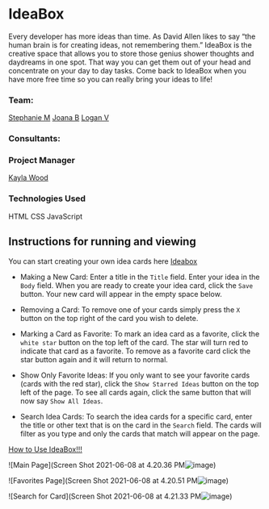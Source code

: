 
# IdeaBox

Every developer has more ideas than time. As David Allen likes to say “the human brain is for creating ideas, not remembering them.”
IdeaBox is the creative space that allows you to store those genius shower thoughts and daydreams in one spot.  That way you can get them 
out of your head and concentrate on your day to day tasks.  Come back to IdeaBox when you have more free time so you can really bring
your ideas to life!



### Team:

[Stephanie M](https://github.com/stephaniemagdic)
[Joana B](https://github.com/joanafbrito) 
[Logan V](https://github.com/Logandv3)



### Consultants:



### Project Manager

[Kayla Wood](https://github.com/kaylaewood)



### Technologies Used 

HTML
CSS
JavaScript 



## Instructions for running and viewing

You can start creating your own idea cards here [Ideabox](https://logandv3.github.io/Ideabox/) 

* Making a New Card:  Enter a title in the `Title` field.  Enter your idea in the `Body` field.  When you are ready to create your idea card, click the `Save` button.  Your new card will appear in the empty space below.


* Removing a Card:  To remove one of your cards simply press the `X` button on the top right of the card you wish to delete.


* Marking a Card as Favorite:  To mark an idea card as a favorite, click the `white star` button on the top left of the card.  The star will turn red to indicate that card as a favorite.  To remove as a favorite card click the star button again and it will return to normal.


* Show Only Favorite Ideas:  If you only want to see your favorite cards (cards with the red star), click the `Show Starred Ideas` button on the top left of the page.  To see all cards again, click the same button that will now say `Show All Ideas`.


* Search Idea Cards:  To search the idea cards for a specific card, enter the title or other text that is on the card in the `Search` field.  The cards will filter as you type and only the cards that match will appear on the page.


[How to Use IdeaBox!!!](https://youtu.be/8c3D1zfNPgE)


![Main Page](Screen Shot 2021-06-08 at 4.20.36 PM![image](https://user-images.githubusercontent.com/81990507/121268854-fd3b8100-c87b-11eb-8980-7d34329b0cce.png))

![Favorites Page](Screen Shot 2021-06-08 at 4.20.51 PM![image](https://user-images.githubusercontent.com/81990507/121268931-1e9c6d00-c87c-11eb-8e84-853028fc1433.png))

![Search for Card](Screen Shot 2021-06-08 at 4.21.33 PM![image](https://user-images.githubusercontent.com/81990507/121268973-33790080-c87c-11eb-923f-b7e16e4808e3.png))

